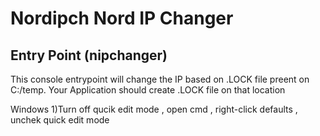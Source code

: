 # Nordipch Nord IP Changer



<h2>Entry Point (nipchanger)</h2>
<p>This console entrypoint will change the IP based on .LOCK file preent on C:/temp. Your Application should create .LOCK file on that location </p>

Windows 
1)Turn off qucik edit mode , open cmd , right-click defaults , unchek quick edit mode